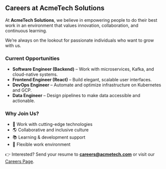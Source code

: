 ## Careers at AcmeTech Solutions  

At **AcmeTech Solutions**, we believe in empowering people to do their best work in an environment that values innovation, collaboration, and continuous learning.  

We’re always on the lookout for passionate individuals who want to grow with us.  

### Current Opportunities  
- **Software Engineer (Backend)** – Work with microservices, Kafka, and cloud-native systems.  
- **Frontend Engineer (React)** – Build elegant, scalable user interfaces.  
- **DevOps Engineer** – Automate and optimize infrastructure on Kubernetes and GCP.  
- **Data Engineer** – Design pipelines to make data accessible and actionable.  

### Why Join Us?  
- 🚀 Work with cutting-edge technologies  
- 🌎 Collaborative and inclusive culture  
- 📚 Learning & development support  
- 💼 Flexible work environment  

👉 Interested? Send your resume to **careers@acmetech.com** or visit our [Careers Page](#).
